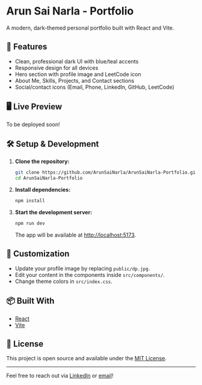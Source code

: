 # Arun Sai Narla - Portfolio

A modern, dark-themed personal portfolio built with React and Vite.

## 🚀 Features
- Clean, professional dark UI with blue/teal accents
- Responsive design for all devices
- Hero section with profile image and LeetCode icon
- About Me, Skills, Projects, and Contact sections
- Social/contact icons (Email, Phone, LinkedIn, GitHub, LeetCode)

## 🖥️ Live Preview
To be deployed soon!

## 🛠️ Setup & Development
1. **Clone the repository:**
   ```sh
   git clone https://github.com/ArunSaiNarla/ArunSaiNarla-Portfolio.git
   cd ArunSaiNarla-Portfolio
   ```
2. **Install dependencies:**
   ```sh
   npm install
   ```
3. **Start the development server:**
   ```sh
   npm run dev
   ```
   The app will be available at [http://localhost:5173](http://localhost:5173).

## 📝 Customization
- Update your profile image by replacing `public/dp.jpg`.
- Edit your content in the components inside `src/components/`.
- Change theme colors in `src/index.css`.

## 📦 Built With
- [React](https://react.dev/)
- [Vite](https://vitejs.dev/)

## 📄 License
This project is open source and available under the [MIT License](LICENSE).

---

Feel free to reach out via [LinkedIn](https://linkedin.com/in/arunsainarla) or [email](mailto:arunsaiknr@gmail.com)!
